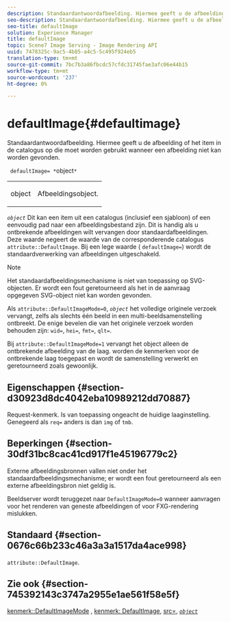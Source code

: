 ```yaml
---
description: Standaardantwoordafbeelding. Hiermee geeft u de afbeelding of het item in de catalogus op die moet worden gebruikt wanneer een afbeelding niet kan worden gevonden.
seo-description: Standaardantwoordafbeelding. Hiermee geeft u de afbeelding of het item in de catalogus op die moet worden gebruikt wanneer een afbeelding niet kan worden gevonden.
seo-title: defaultImage
solution: Experience Manager
title: defaultImage
topic: Scene7 Image Serving - Image Rendering API
uuid: 7478325c-9ac5-4b85-a4c5-5c495f924eb5
translation-type: tm+mt
source-git-commit: 7bc7b3a86fbcdc57cfdc31745fae3afc06e44b15
workflow-type: tm+mt
source-wordcount: '237'
ht-degree: 0%

---
```



# defaultImage{#defaultimage}

Standaardantwoordafbeelding. Hiermee geeft u de afbeelding of het item in de catalogus op die moet worden gebruikt wanneer een afbeelding niet kan worden gevonden.

` defaultImage= *`object`*`

<table id="simpletable_C1FC14B7D9AE476DB2B10EB402944335"> 
 <tr class="strow"> 
  <td class="stentry"> <p> <span class="codeph"> <span class="varname"> object  </span> </span> </p> </td> 
  <td class="stentry"> <p>Afbeeldingsobject. </p> </td> 
 </tr> 
</table>

*`object`* Dit kan een item uit een catalogus (inclusief een sjabloon) of een eenvoudig pad naar een afbeeldingsbestand zijn. Dit is handig als u ontbrekende afbeeldingen wilt vervangen door standaardafbeeldingen. Deze waarde negeert de waarde van de corresponderende catalogus `attribute::DefaultImage`. Bij een lege waarde ( `defaultImage=`) wordt de standaardverwerking van afbeeldingen uitgeschakeld.

>[!NOTE]
>
>Het standaardafbeeldingsmechanisme is niet van toepassing op SVG-objecten. Er wordt een fout geretourneerd als het in de aanvraag opgegeven SVG-object niet kan worden gevonden.

Als `attribute::DefaultImageMode=0`, *`object`* het volledige originele verzoek vervangt, zelfs als slechts één beeld in een multi-beeldsamenstelling ontbreekt. De enige bevelen die van het originele verzoek worden behouden zijn: `wid=`, `hei=`, `fmt=`, `qlt=`.

Bij `attribute::DefaultImageMode=1` vervangt het object alleen de ontbrekende afbeelding van de laag. worden de kenmerken voor de ontbrekende laag toegepast en wordt de samenstelling verwerkt en geretourneerd zoals gewoonlijk.

## Eigenschappen {#section-d30923d8dc4042eba10989212dd70887}

Request-kenmerk. Is van toepassing ongeacht de huidige laaginstelling. Genegeerd als `req=` anders is dan `img` of `tmb`.

## Beperkingen {#section-30df31bc8cac41cd917f1e45196779c2}

Externe afbeeldingsbronnen vallen niet onder het standaardafbeeldingsmechanisme; er wordt een fout geretourneerd als een externe afbeeldingsbron niet geldig is.

Beeldserver wordt teruggezet naar `DefaultImageMode=0` wanneer aanvragen voor het renderen van geneste afbeeldingen of voor FXG-rendering mislukken.

## Standaard {#section-0676c66b233c46a3a3a1517da4ace998}

`attribute::DefaultImage`.

## Zie ook {#section-745392143c3747a2955e1ae561f58e5f}

[kenmerk::DefaultImageMode](../../../../../is-api/image-catalog/image-serving-api-ref/c-image-catalog-reference/c-attributes-reference/r-defaultimagemode.md#reference-8a996af162f84e46bbe9e6e0d4e26782) ,  [kenmerk: DefaultImage](../../../../../is-api/image-catalog/image-serving-api-ref/c-image-catalog-reference/c-attributes-reference/r-is-cat-defaultimage.md#reference-8e9900e129f54ed68462a3c2fc3bc433),  [src=](../../../../../is-api/http-ref/image-serving-api-ref/c-http-protocol-reference/c-command-reference/r-src.md#reference-f6506637778c4c69bf106a7924a91ab1),  [ *`object`* ](../../../../../is-api/http-ref/image-serving-api-ref/c-http-protocol-reference/c-data-types/r-object.md#reference-2591bd24548d462782c68d138ef795a0)
